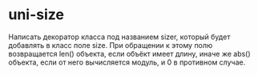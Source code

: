 # uni-size
Написать декоратор класса под названием sizer, который будет добавлять в класс поле size. При обращении к этому полю возвращается len() объекта, если объёкт имеет длину, иначе же abs() объекта, если от него вычисляется модуль, и 0 в противном случае.
